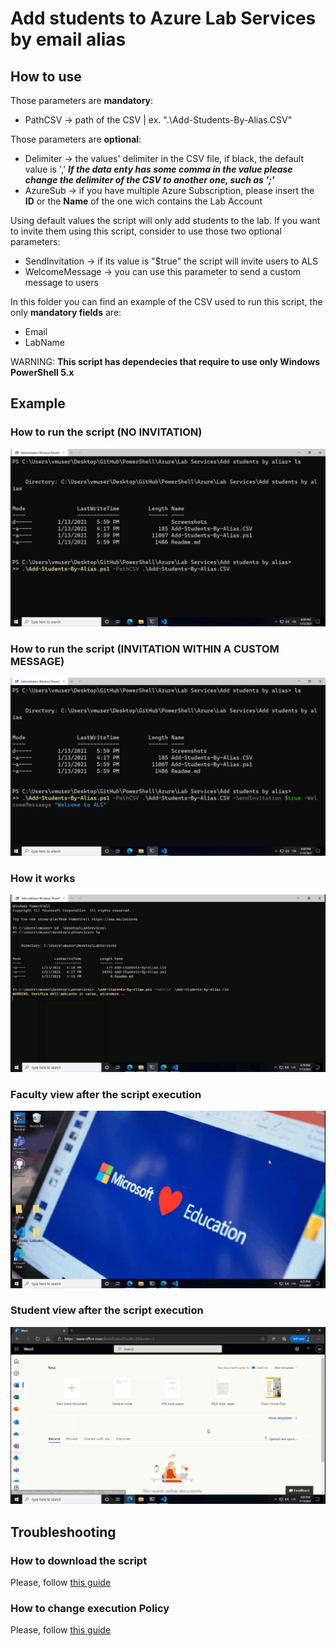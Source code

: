 # Add students to Azure Lab Services by email alias

## How to use

Those parameters are **mandatory**:

* PathCSV -> path of the CSV | ex. ".\Add-Students-By-Alias.CSV"

Those parameters are **optional**:

* Delimiter -> the values' delimiter in the CSV file, if black, the default value is ','
**_If the data enty has some comma in the value please change the delimiter of the CSV to another one, such as ';'_**
* AzureSub -> if you have multiple Azure Subscription, please insert the **ID** or the **Name** of the one wich contains the Lab Account

Using default values the script will only add students to the lab. If you want to invite them using this script, consider to use those two optional parameters:

* SendInvitation -> if its value is "$true" the script will invite users to ALS
* WelcomeMessage -> you can use this parameter to send a custom message to users

In this folder you can find an example of the CSV used to run this script, the only **mandatory fields** are:

* Email
* LabName

WARNING: **This script has dependecies that require to use only Windows PowerShell 5.x**

## Example

### How to run the script (NO INVITATION)

![How-to-run-the-script-no-invitation](https://raw.githubusercontent.com/AngelusGi/PowerShell/master/Azure/Lab%20Services/Add%20students%20by%20alias/Screenshots/How-to-run-the-script-no-invitation.png)

### How to run the script (INVITATION WITHIN A CUSTOM MESSAGE)

![How-to-run-the-script-no-invitation](https://raw.githubusercontent.com/AngelusGi/PowerShell/master/Azure/Lab%20Services/Add%20students%20by%20alias/Screenshots/How-to-run-the-script-invitation.png)

### How it works

![How-it-works](https://raw.githubusercontent.com/AngelusGi/PowerShell/master/Azure/Lab%20Services/Add%20students%20by%20alias/Screenshots/How-it-works.gif)

### Faculty view after the script execution

![Faculty-view-after](https://raw.githubusercontent.com/AngelusGi/PowerShell/master/Azure/Lab%20Services/Add%20students%20by%20alias/Screenshots/Faculty-view-after.gif)

### Student view after the script execution

![Student-view](https://raw.githubusercontent.com/AngelusGi/PowerShell/master/Azure/Lab%20Services/Add%20students%20by%20alias/Screenshots/Student-view.gif)

## Troubleshooting

### How to download the script

Please, follow [this guide](https://github.com/AngelusGi/PowerShell/tree/master/Others/How%20to%20download%20single%20file%20from%20GitHub)

### How to change execution Policy

Please, follow [this guide](https://github.com/AngelusGi/PowerShell/tree/master/Others/Resolve%20errors%20about%20Execution%20Policy)
